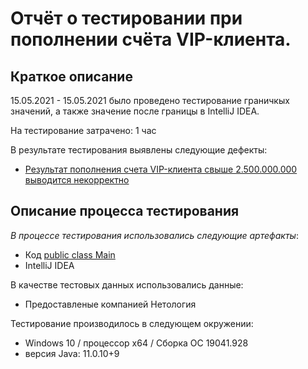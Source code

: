 # Отчёт о тестировании при пополнении счёта VIP-клиента.

## Краткое описание

15.05.2021 - 15.05.2021 было проведено тестирование граничкых значений, а также значение после границы в IntelliJ IDEA.

На тестирование затрачено: 1 час

В результате тестирования выявлены следующие дефекты:
* [Результат пополнения счета VIP-клиента свыше 2.500.000.000 выводится некорректно](https://github.com/KuliakQA/java1.2-1/issues/1#issue-892383128)

## Описание процесса тестирования

*В процессе тестирования использовались следующие артефакты*:

* Код [public class Main](https://raw.githubusercontent.com/KuliakQA/java1.2-1/master/Main.java)
* IntelliJ IDEA


В качестве тестовых данных использовались данные:
* Предоставленые компанией Нетология

Тестирование производилось в следующем окружении:
* Windows 10 / процессор x64 / Сборка ОС 19041.928
* версия Java: 11.0.10+9